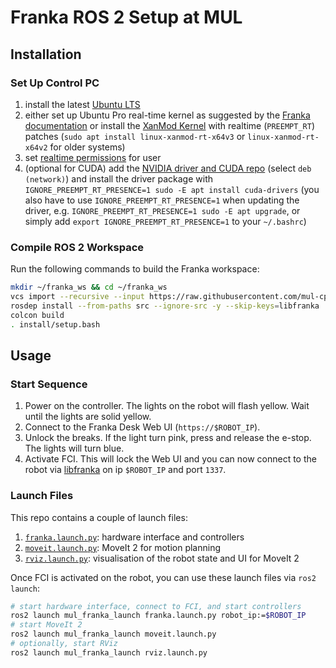 # Franka ROS 2 Setup at MUL

## Installation

### Set Up Control PC

1. install the latest [Ubuntu LTS](https://ubuntu.com/download/desktop)
2. either set up Ubuntu Pro real-time kernel as suggested by the [Franka documentation](https://support.franka.de/docs/installation_linux.html#setting-up-the-real-time-kernel) or install the [XanMod Kernel](https://xanmod.org) with realtime (`PREEMPT_RT`) patches (`sudo apt install linux-xanmod-rt-x64v3` or `linux-xanmod-rt-x64v2` for older systems)
3. set [realtime permissions](https://support.franka.de/docs/installation_linux.html#installation-real-time) for user
4. (optional for CUDA) add the [NVIDIA driver and CUDA repo](https://developer.nvidia.com/cuda-downloads?target_os=Linux&target_arch=x86_64&Distribution=Ubuntu) (select `deb (network)`) and install the driver package with `IGNORE_PREEMPT_RT_PRESENCE=1 sudo -E apt install cuda-drivers` (you also have to use `IGNORE_PREEMPT_RT_PRESENCE=1` when updating the driver, e.g. `IGNORE_PREEMPT_RT_PRESENCE=1 sudo -E apt upgrade`, or simply add `export IGNORE_PREEMPT_RT_PRESENCE=1` to your `~/.bashrc`)

### Compile ROS 2 Workspace

Run the following commands to build the Franka workspace:
```sh
mkdir ~/franka_ws && cd ~/franka_ws
vcs import --recursive --input https://raw.githubusercontent.com/mul-cps/mul_franka/refs/heads/main/sources.repos
rosdep install --from-paths src --ignore-src -y --skip-keys=libfranka
colcon build
. install/setup.bash
```

## Usage

### Start Sequence

1. Power on the controller. The lights on the robot will flash yellow. Wait until the lights are solid yellow.
2. Connect to the Franka Desk Web UI (`https://$ROBOT_IP`).
3. Unlock the breaks. If the light turn pink, press and release the e-stop. The lights will turn blue.
4. Activate FCI. This will lock the Web UI and you can now connect to the robot via [libfranka](https://github.com/frankaemika/libfranka) on ip `$ROBOT_IP` and port `1337`.

### Launch Files

This repo contains a couple of launch files:
1. [`franka.launch.py`](mul_franka_launch/launch/franka.launch.py): hardware interface and controllers
2. [`moveit.launch.py`](mul_franka_launch/launch/moveit.launch.py): MoveIt 2 for motion planning
3. [`rviz.launch.py`](mul_franka_launch/launch/rviz.launch.py): visualisation of the robot state and UI for MoveIt 2


Once FCI is activated on the robot, you can use these launch files via `ros2 launch`:
```sh
# start hardware interface, connect to FCI, and start controllers
ros2 launch mul_franka_launch franka.launch.py robot_ip:=$ROBOT_IP
# start MoveIt 2
ros2 launch mul_franka_launch moveit.launch.py
# optionally, start RViz
ros2 launch mul_franka_launch rviz.launch.py
```
